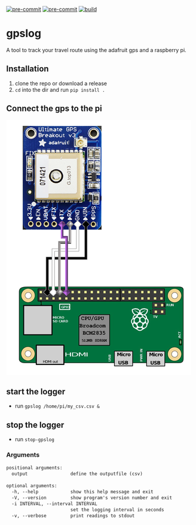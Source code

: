[![pre-commit](https://img.shields.io/badge/pre--commit-enabled-brightgreen?logo=pre-commit&logoColor=white)](https://github.com/pre-commit/pre-commit)
[![pre-commit](https://github.com/theendlessriver13/gpslog/workflows/pre-commit/badge.svg)](https://github.com/theendlessriver13/gpslog/actions?query=workflow%3Apre-commit)
[![build](https://github.com/theendlessriver13/gpslog/workflows/build/badge.svg)](https://github.com/theendlessriver13/gpslog/actions?query=workflow%3Abuild)

# gpslog

A tool to track your travel route using the adafruit gps and a raspberry pi.

## Installation

1. clone the repo or download a release
1. `cd` into the dir and run `pip install .`

## Connect the gps to the pi

![](img/pi_gps.png)

## start the logger

- run `gpslog /home/pi/my_csv.csv &`

## stop the logger

- run `stop-gpslog`

### Arguments

```console
positional arguments:
  output                define the outputfile (csv)

optional arguments:
  -h, --help            show this help message and exit
  -V, --version         show program's version number and exit
  -i INTERVAL, --interval INTERVAL
                        set the logging interval in seconds
  -v, --verbose         print readings to stdout
```
